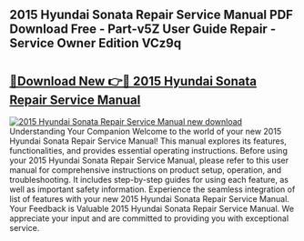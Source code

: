 ## 2015 Hyundai Sonata Repair Service Manual PDF Download Free - Part-v5Z User Guide Repair - Service Owner Edition VCz9q

# <h2><a href="http://bc63346.oget.top/?id=2015+Hyundai+Sonata+Repair+Service+Manual">🔗Download New 👉🔴 2015 Hyundai Sonata Repair Service Manual</a></h2>

[![2015 Hyundai Sonata Repair Service Manual new download](https://i.imgur.com/5g1atiW.png)](http://bc63346.oget.top/?id=2015+Hyundai+Sonata+Repair+Service+Manual)
Understanding Your Companion Welcome to the world of your new 2015 Hyundai Sonata Repair Service Manual! This manual explores its features, functionalities, and provides essential operating instructions. Before using your 2015 Hyundai Sonata Repair Service Manual, please refer to this user manual for comprehensive instructions on product setup, operation, and troubleshooting. It includes step-by-step guides for using each feature, as well as important safety information. Experience the seamless integration of list of features with your new 2015 Hyundai Sonata Repair Service Manual. Your Feedback is Valuable 2015 Hyundai Sonata Repair Service Manual. We appreciate your input and are committed to providing you with exceptional service.
